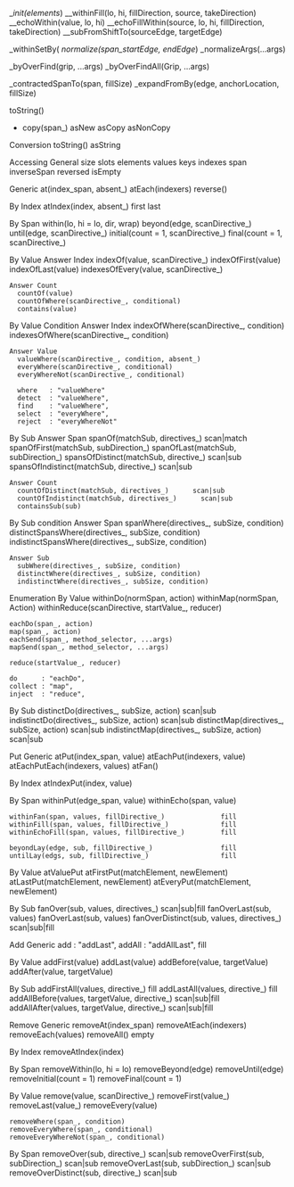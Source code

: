__init(elements_)
__withinFill(lo, hi, fillDirection, source, takeDirection)
__echoWithin(value, lo, hi)
__echoFillWithin(source, lo, hi, fillDirection, takeDirection)
__subFromShiftTo(sourceEdge, targetEdge)

_withinSetBy(
_normalize(span_startEdge, endEdge_)
_normalizeArgs(...args)

_byOverFind(grip, ...args)
_byOverFindAll(Grip, ...args)

_contractedSpanTo(span, fillSize)
_expandFromBy(edge, anchorLocation, fillSize)


toString()

* copy(span_)
  asNew
  asCopy
  asNonCopy

Conversion
  toString()
  asString

Accessing
  General
    size
    slots
    elements
    values
    keys
    indexes
    span
    inverseSpan
    reversed
    isEmpty

  Generic
    at(index_span, absent_)
    atEach(indexers)
    reverse()

  By Index
    atIndex(index, absent_)
    first
    last

  By Span
    within(lo, hi = lo, dir, wrap)
    beyond(edge, scanDirective_)
    until(edge, scanDirective_)
    initial(count = 1, scanDirective_)
    final(count = 1, scanDirective_)

  By Value
    Answer Index
      indexOf(value, scanDirective_)
      indexOfFirst(value)
      indexOfLast(value)
      indexesOfEvery(value, scanDirective_)

    Answer Count
      countOf(value)
      countOfWhere(scanDirective_, conditional)
      contains(value)

  By Value Condition
    Answer Index
      indexOfWhere(scanDirective_, condition)
      indexesOfWhere(scanDirective_, condition)

    Answer Value
      valueWhere(scanDirective_, condition, absent_)
      everyWhere(scanDirective_, conditional)
      everyWhereNot(scanDirective_, conditional)

      where   : "valueWhere"
      detect  : "valueWhere",
      find    : "valueWhere",
      select  : "everyWhere",
      reject  : "everyWhereNot"

  By Sub
    Answer Span
      spanOf(matchSub, directives_)                  scan|match
      spanOfFirst(matchSub, subDirection_)
      spanOfLast(matchSub, subDirection_)
      spansOfDistinct(matchSub, directive_)       scan|sub
      spansOfIndistinct(matchSub, directive_)       scan|sub

    Answer Count
      countOfDistinct(matchSub, directives_)      scan|sub
      countOfIndistinct(matchSub, directives_)      scan|sub
      containsSub(sub)

  By Sub condition
    Answer Span
      spanWhere(directives_, subSize, condition)
      distinctSpansWhere(directives_, subSize, condition)
      indistinctSpansWhere(directives_, subSize, condition)

    Answer Sub
      subWhere(directives_, subSize, condition)
      distinctWhere(directives_, subSize, condition)
      indistinctWhere(directives_, subSize, condition)

Enumeration
  By Value
    withinDo(normSpan, action)
    withinMap(normSpan, Action)
    withinReduce(scanDirective, startValue_, reducer)

    eachDo(span_, action)
    map(span_, action)
    eachSend(span_, method_selector, ...args)
    mapSend(span_, method_selector, ...args)

    reduce(startValue_, reducer)

    do      : "eachDo",
    collect : "map",
    inject  : "reduce",

  By Sub
    distinctDo(directives_, subSize, action)       scan|sub
    indistinctDo(directives_, subSize, action)       scan|sub
    distinctMap(directives_, subSize, action)       scan|sub
    indistinctMap(directives_, subSize, action)       scan|sub


Put
  Generic
    atPut(index_span, value)
    atEachPut(indexers, value)
    atEachPutEach(indexers, values)
    atFan()

  By Index
    atIndexPut(index, value)

  By Span
    withinPut(edge_span, value)
    withinEcho(span, value)

    withinFan(span, values, fillDirective_)              fill
    withinFill(span, values, fillDirective_)             fill
    withinEchoFill(span, values, fillDirective_)         fill

    beyondLay(edge, sub, fillDirective_)                 fill
    untilLay(edgs, sub, fillDirective_)                  fill

  By Value
   atValuePut
   atFirstPut(matchElement, newElement)
   atLastPut(matchElement, newElement)
   atEveryPut(matchElement, newElement)

  By Sub
    fanOver(sub, values, directives_)              scan|sub|fill
    fanOverLast(sub, values)
    fanOverLast(sub, values)
    fanOverDistinct(sub, values, directives_)         scan|sub|fill

Add
  Generic
    add    : "addLast",
    addAll : "addAllLast",                   fill

  By Value
    addFirst(value)
    addLast(value)
    addBefore(value, targetValue)
    addAfter(value, targetValue)

  By Sub
    addFirstAll(values, directive_)                fill
    addLastAll(values, directive_)                 fill
    addAllBefore(values, targetValue, directive_)  scan|sub|fill
    addAllAfter(values, targetValue, directive_)   scan|sub|fill

Remove
  Generic
    removeAt(index_span)
    removeAtEach(indexers)
    removeEach(values)
    removeAll()
    empty

  By Index
    removeAtIndex(index)

  By Span
    removeWithin(lo, hi = lo)
    removeBeyond(edge)
    removeUntil(edge)
    removeInitial(count = 1)
    removeFinal(count = 1)

  By Value
    remove(value, scanDirective_)
    removeFirst(value_)
    removeLast(value_)
    removeEvery(value)

    removeWhere(span_, condition)
    removeEveryWhere(span_, conditional)
    removeEveryWhereNot(span_, conditional)

  By Span
    removeOver(sub, directive_)    scan|sub
    removeOverFirst(sub, subDirection_)    scan|sub
    removeOverLast(sub, subDirection_)    scan|sub
    removeOverDistinct(sub, directive_)    scan|sub
